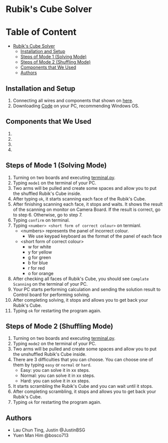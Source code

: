 # Rubik's Cube Solver

# Table of Content
- [Rubik's Cube Solver](#rubiks-cube-solver)
    - [Installation and Setup](#steps-of-setting-up)
    - [Steps of Mode 1 (Solving Mode)](#steps-of-mode-1-solving-mode)
    - [Steps of Mode 2 (Shuffling Mode)](#steps-of-mode-2-shuffling-mode)
    - [Components that We Used](#components-that-we-used)
    - [Authors](#authors)

## Installation and Setup
1. Connecting all wires and components that shown on [here](Image/).
2. Downloading [Code](Code/PC/) on your PC, recommending Windows OS.

## Components that We Used
1.  
2.  
3.  
4.  

## Steps of Mode 1 (Solving Mode)
1. Turning on two boards and executing [terminal.py](Code/PC/terminal.py).
1. Typing `mode1` on the terminal of your PC.
2. Two arms will be pulled and create some spaces and allow you to put the shuffled Rubik's Cube inside.
2. After typing `ok`, it starts scanning each face of the Rubik's Cube.
3. After finishing scanning each face, it stops and waits. It shows the result of the scanning on monitor on Camera Board. If the result is correct, go to step 6. Otherwise, go to step 7.
4. Typing `confirm` on terminal.
5. Typing `<number> <short form of correct colour>` on termianl.
    - \<numbers\> represents the panel of incorrect colour.
        - We use keypad keyboard as the format of the panel of each face
    - \<short form of correct colour\>
        - w for white
        - y for yellow
        - g for green
        - b for blue
        - r for red
        - o for orange
6. After checking all faces of Rubik's Cube, you should see `Complate Scanning` on the terminal of your PC.
7. Your PC starts performing calculation and sending the solution result to Control board for performing solving.
8. After completing solving, it stops and allows you to get back your Rubik's Cube.
9. Typing `ok` for restarting the program again.

## Steps of Mode 2 (Shuffling Mode)
1. Turning on two boards and executing [terminal.py](Code/PC/terminal.py).
1. Typing `mode2` on the terminal of your PC.
2. Two arms will be pulled and create some spaces and allow you to put the unshuffled Rubik's Cube inside.
2. There are 3 difficulties that you can choose. You can choose one of them by typing `easy` or `normal` or `hard`.
    - Easy: you can solve it in xx steps.
    - Normal: you can solve it in xx steps.
    - Hard: you can solve it in xx steps.
3. It starts scrambling the Rubik's Cube and you can wait until it stops.
4. After completing scrambling, it stops and allows you to get back your Rubik's Cube.
9. Typing `ok` for restarting the program again.

## Authors
- Lau Chun Ting, Justin @JustinBSG
- Yuen Man Him @bosco713